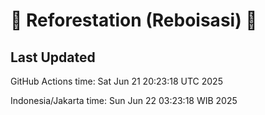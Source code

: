 
# 🌳 Reforestation (Reboisasi) 🌲

## Last Updated

GitHub Actions time: Sat Jun 21 20:23:18 UTC 2025

Indonesia/Jakarta time: Sun Jun 22 03:23:18 WIB 2025
